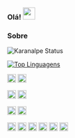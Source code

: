 ### Olá! <img src="https://media.giphy.com/media/hvRJCLFzcasrR4ia7z/giphy.gif" width="28px"/>


### Sobre

![Karanalpe Status](https://github-readme-stats.vercel.app/api?username=ph-gonzaga&show_icons=true)

[![Top Linguagens](https://github-readme-stats.vercel.app/api/top-langs/?username=ph-gonzaga&layout=compact)](https://github.com/anuraghazra/github-readme-stats)

<code><img height="20" src="https://img.shields.io/badge/Cypress-17202C?style=for-the-badge&logo=cypress&logoColor=white"></code>
<code><img height="20" src="https://img.shields.io/badge/Selenium-43B02A?style=for-the-badge&logo=Selenium&logoColor=white"></code>

<code><img height="20" src="https://img.shields.io/badge/Ruby-CC342D?style=for-the-badge&logo=ruby&logoColor=white"></code>
<code><img height="20" src="https://img.shields.io/badge/JavaScript-323330?style=for-the-badge&logo=javascript&logoColor=F7DF1E"></code>

<code><img height="20" src="https://img.shields.io/badge/Postman-FF6C37?style=for-the-badge&logo=Postman&logoColor=white"></code>
<code><img height="20" src="https://img.shields.io/badge/Insomnia-5849be?style=for-the-badge&logo=Insomnia&logoColor=white"></code>

<code><img height="20" src="https://img.shields.io/badge/HTML-239120?style=for-the-badge&logo=html5&logoColor=white"></code>
<code><img height="20" src="https://img.shields.io/badge/CSS-239120?&style=for-the-badge&logo=css3&logoColor=white"></code>
<code><img height="20" src="https://img.shields.io/badge/Bootstrap-563D7C?style=for-the-badge&logo=bootstrap&logoColor=white"></code>
<code><img height="20" src="https://img.shields.io/badge/Git-F05032?style=for-the-badge&logo=git&logoColor=white"></code>
<code><img height="20" src="https://img.shields.io/badge/MySQL-00000F?style=for-the-badge&logo=mysql&logoColor=white"></code>
<code><img height="20" src="https://img.shields.io/badge/Figma-F24E1E?style=for-the-badge&logo=figma&logoColor=white"></code>

<!--
**ph-gonzaga/ph-gonzaga** is a ✨ _special_ ✨ repository because its `README.md` (this file) appears on your GitHub profile.

Here are some ideas to get you started:

- 🔭 I’m currently working on ...
- 🌱 I’m currently learning ...
- 👯 I’m looking to collaborate on ...
- 🤔 I’m looking for help with ...
- 💬 Ask me about ...
- 📫 How to reach me: ...
- 😄 Pronouns: ...
- ⚡ Fun fact: ...
-->
